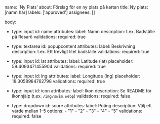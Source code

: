 name: 'Ny Plats'
about: Förslag för en ny plats på kartan
title: Ny plats: [namn här]
labels: ['approved']
assignees: []

body:
  - type: input
    id: name
    attributes:
      label: Namn
      description: t.ex. Badställe på Resarö
    validations:
      required: true

  - type: textarea
    id: popupcontent
    attributes:
      label: Beskrivning
      description: t.ex. Ett trevligt litet badställe
    validations:
      required: true

  - type: input
    id: lat
    attributes:
      label: Latitude (lat)
      placeholder: 59.4093471455904
    validations:
      required: true

  - type: input
    id: lng
    attributes:
      label: Longitude (lng)
      placeholder: 18.3058984762798
    validations:
      required: true

  - type: input
    id: icon
    attributes:
      label: Ikon
      description: Se README för ikonhjälp (t.ex. `/img/swim.webp`)
    validations:
      required: false

  - type: dropdown
    id: score
    attributes:
      label: Poäng
      description: Välj ett värde mellan 1–5
      options:
        - "1"
        - "2"
        - "3"
        - "4"
        - "5"
    validations:
      required: false
